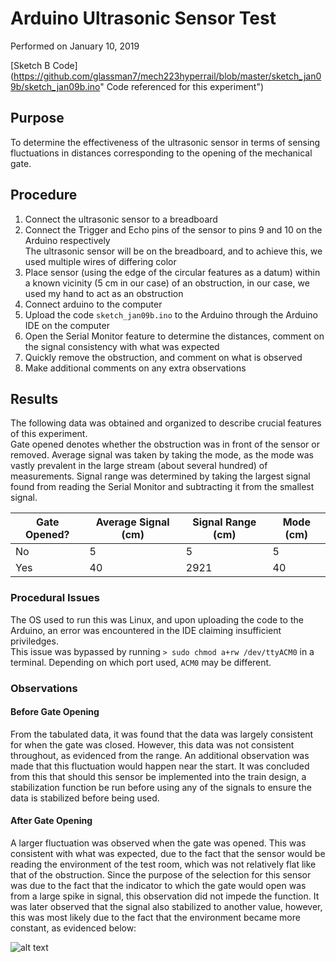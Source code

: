 # Arduino Ultrasonic Sensor Test
Performed on January 10, 2019<br />

[Sketch B Code](https://github.com/glassman7/mech223hyperrail/blob/master/sketch_jan09b/sketch_jan09b.ino" Code referenced for this experiment")

## Purpose
To determine the effectiveness of the ultrasonic sensor in terms of sensing fluctuations in distances corresponding to the opening of the mechanical gate.

## Procedure
1. Connect the ultrasonic sensor to a breadboard
2. Connect the Trigger and Echo pins of the sensor to pins 9 and 10 on the Arduino respectively<br/>
The ultrasonic sensor will be on the breadboard, and to achieve this, we used multiple wires of differing color
2. Place sensor (using the edge of the circular features as a datum) within a known vicinity (5 cm in our case) of an obstruction, in our case, we used my hand to act as an obstruction
3. Connect arduino to the computer
4. Upload the code ```sketch_jan09b.ino``` to the Arduino through the Arduino IDE on the computer
5. Open the Serial Monitor feature to determine the distances, comment on the signal consistency with what was expected
6. Quickly remove the obstruction, and comment on what is observed
6. Make additional comments on any extra observations

## Results
The following data was obtained and organized to describe crucial features of this experiment.<Br/>
Gate opened denotes whether the obstruction was in front of the sensor or removed.  Average signal was taken by taking the mode, as the mode was vastly prevalent in the large stream (about several hundred) of measurements.  Signal range was determined by taking the largest signal found from reading the Serial Monitor and subtracting it from the smallest signal.

| Gate Opened? | Average Signal (cm) | Signal Range (cm) | Mode (cm) |
|--------------|---------------------|-------------------|-----------|
| No           | 5                   | 5                 | 5         |
| Yes          | 40                  | 2921              | 40        |


### Procedural Issues
The OS used to run this was Linux, and upon uploading the code to the Arduino, an error was encountered in the IDE claiming insufficient priviledges. <Br />
This issue was bypassed by running ```> sudo chmod a+rw /dev/ttyACM0``` in a terminal.  Depending on which port used, ```ACM0``` may be different.

### Observations
#### Before Gate Opening
From the tabulated data, it was found that the data was largely consistent for when the gate was closed.  However, this data was not consistent throughout, as evidenced from the range.  An additional observation was made that this fluctuation would happen near the start.  It was concluded from this that should this sensor be implemented into the train design, a stabilization function be run before using any of the signals to ensure the data is stabilized before being used.




#### After Gate Opening
A larger fluctuation was observed when the gate was opened.  This was consistent with what was expected, due to the fact that the sensor would be reading the environment of the test room, which was not relatively flat like that of the obstruction.  Since the purpose of the selection for this sensor was due to the fact that the indicator to which the gate would open was from a large spike in signal, this observation did not impede the function.  It was later observed that the signal also stabilized to another value, however, this was most likely due to the fact that the environment became more constant, as evidenced below:

![alt text](https://cdn.discordapp.com/attachments/510705698326315026/533338919157366784/50020070_503666710041303_696482595482894336_n.png "Logo Title Text 1")
